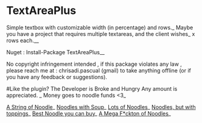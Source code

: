 # TextAreaPlus
Simple textbox with customizable width (in percentage) and rows._
Maybe you have a project that requires multiple textareas, and the client wishes_
x rows each.__

Nuget :
Install-Package TextAreaPlus__

No copyright infringement intended , if this package violates any law , please reach me at : chrisadi.pascual (gmail) to take anything offline (or if you have any feedback or suggestions).

#Like the plugin? The Developer is Broke and Hungry
Any amount is appreciated. _
Money goes to noodle funds <3_

[A String of Noodle](https://paypal.me/chrispascual/1)_
[Noodles with Soup](https://paypal.me/chrispascual/5)_
[Lots of Noodles](https://paypal.me/chrispascual/10)_
[Noodles, but with toppings](https://paypal.me/chrispascual/15)_
[Best Noodle you can buy](https://paypal.me/chrispascual/20)_
[A Mega F*ckton of Noodles](https://paypal.me/chrispascual/25)_
